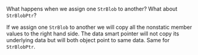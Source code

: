 What happens when we assign one ```StrBlob``` to another? What about ```StrBlobPtr```?

If we assign one ```StrBlob``` to another we will copy all the nonstatic member values to the right hand side. The data smart pointer will not copy its underlying data but will both object point to same data. Same for ```StrBlobPtr```.